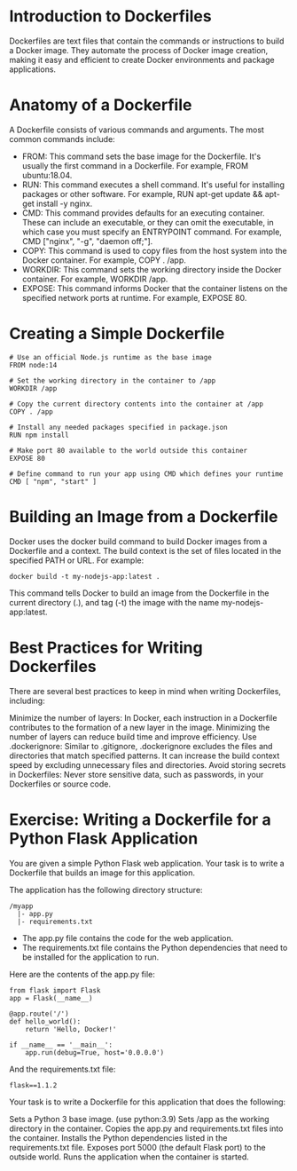 # Introduction to Dockerfiles

Dockerfiles are text files that contain the commands or instructions to build a Docker image. They automate the process of Docker image creation, making it easy and efficient to create Docker environments and package applications.

# Anatomy of a Dockerfile

A Dockerfile consists of various commands and arguments. The most common commands include:

- FROM: This command sets the base image for the Dockerfile. It's usually the first command in a Dockerfile. For example, FROM ubuntu:18.04.
- RUN: This command executes a shell command. It's useful for installing packages or other software. For example, RUN apt-get update && apt-get install -y nginx.
- CMD: This command provides defaults for an executing container. These can include an executable, or they can omit the executable, in which case you must specify an ENTRYPOINT command. For example, CMD ["nginx", "-g", "daemon off;"].
- COPY: This command is used to copy files from the host system into the Docker container. For example, COPY . /app.
- WORKDIR: This command sets the working directory inside the Docker container. For example, WORKDIR /app.
- EXPOSE: This command informs Docker that the container listens on the specified network ports at runtime. For example, EXPOSE 80.


# Creating a Simple Dockerfile

```
# Use an official Node.js runtime as the base image
FROM node:14

# Set the working directory in the container to /app
WORKDIR /app

# Copy the current directory contents into the container at /app
COPY . /app

# Install any needed packages specified in package.json
RUN npm install

# Make port 80 available to the world outside this container
EXPOSE 80

# Define command to run your app using CMD which defines your runtime
CMD [ "npm", "start" ]
```

# Building an Image from a Dockerfile

Docker uses the docker build command to build Docker images from a Dockerfile and a context. The build context is the set of files located in the specified PATH or URL. For example:

```
docker build -t my-nodejs-app:latest .
```

This command tells Docker to build an image from the Dockerfile in the current directory (.), and tag (-t) the image with the name my-nodejs-app:latest.

# Best Practices for Writing Dockerfiles

There are several best practices to keep in mind when writing Dockerfiles, including:

Minimize the number of layers: In Docker, each instruction in a Dockerfile contributes to the formation of a new layer in the image. Minimizing the number of layers can reduce build time and improve efficiency.
Use .dockerignore: Similar to .gitignore, .dockerignore excludes the files and directories that match specified patterns. It can increase the build context speed by excluding unnecessary files and directories.
Avoid storing secrets in Dockerfiles: Never store sensitive data, such as passwords, in your Dockerfiles or source code.




# Exercise: Writing a Dockerfile for a Python Flask Application

You are given a simple Python Flask web application. Your task is to write a Dockerfile that builds an image for this application.

The application has the following directory structure:
```
/myapp
  |- app.py
  |- requirements.txt
```

- The app.py file contains the code for the web application.
- The requirements.txt file contains the Python dependencies that need to be installed for the application to run.


Here are the contents of the app.py file:
```
from flask import Flask
app = Flask(__name__)

@app.route('/')
def hello_world():
    return 'Hello, Docker!'

if __name__ == '__main__':
    app.run(debug=True, host='0.0.0.0')
```

And the requirements.txt file:
```
flask==1.1.2

```
Your task is to write a Dockerfile for this application that does the following:

Sets a Python 3 base image. (use python:3.9)
Sets /app as the working directory in the container.
Copies the app.py and requirements.txt files into the container.
Installs the Python dependencies listed in the requirements.txt file.
Exposes port 5000 (the default Flask port) to the outside world.
Runs the application when the container is started.
